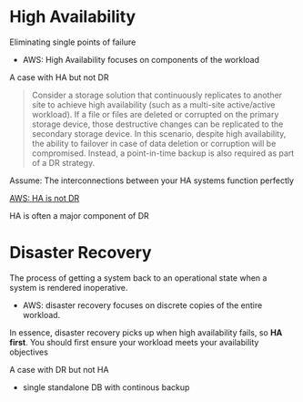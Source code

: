 # High Availability
Eliminating single points of failure
- AWS: High Availability focuses on components of the workload

A case with HA but not DR
> Consider a storage solution that continuously replicates to another site to achieve high availability (such as a multi-site active/active workload).
> If a file or files are deleted or corrupted on the primary storage device, those destructive changes can be replicated to the secondary storage device.
> In this scenario, despite high availability, the ability to failover in case of data deletion or corruption will be compromised.
> Instead, a point-in-time backup is also required as part of a DR strategy.

Assume: The interconnections between your HA systems function perfectly

[AWS: HA is not DR](https://docs.aws.amazon.com/whitepapers/latest/disaster-recovery-workloads-on-aws/high-availability-is-not-disaster-recovery.html)

HA is often a major component of DR

# Disaster Recovery 
The process of getting a system back to an operational state when a system is rendered inoperative.
- AWS: disaster recovery focuses on discrete copies of the entire workload.

In essence, disaster recovery picks up when high availability fails, so **HA first**. You should first ensure your workload meets your availability objectives

A case with DR but not HA
- single standalone DB with continous backup

